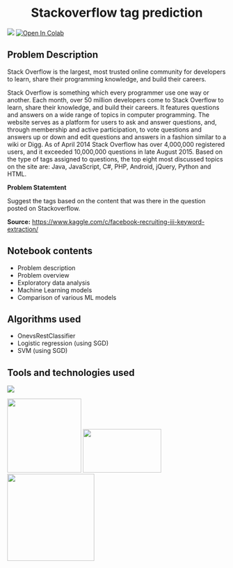 <h1><b><center> Stackoverflow tag  prediction </center></b></h1>

<img src="https://wizardsourcer.com/wp-content/uploads/2019/03/Stackoverflow.png">
<a href="https://colab.research.google.com/drive/1_fd9IX_qoKOuMVUn7zBpvKCFjyyT0gZF" target="_parent"><img src="https://colab.research.google.com/assets/colab-badge.svg" alt="Open In Colab"/></a>


## Problem Description
Stack Overflow is the largest, most trusted online community for developers to learn, share their programming knowledge, and build their careers.

Stack Overflow is something which every programmer use one way or another. Each month, over 50 million developers come to Stack Overflow to learn, share their knowledge, and build their careers. It features questions and answers on a wide range of topics in computer programming. The website serves as a platform for users to ask and answer questions, and, through membership and active participation, to vote questions and answers up or down and edit questions and answers in a fashion similar to a wiki or Digg. As of April 2014 Stack Overflow has over 4,000,000 registered users, and it exceeded 10,000,000 questions in late August 2015. Based on the type of tags assigned to questions, the top eight most discussed topics on the site are: Java, JavaScript, C#, PHP, Android, jQuery, Python and HTML.

**Problem Statemtent**

Suggest the tags based on the content that was there in the question posted on Stackoverflow.

**Source:** https://www.kaggle.com/c/facebook-recruiting-iii-keyword-extraction/

## Notebook contents
- Problem description
- Problem overview
- Exploratory data analysis
- Machine Learning models
- Comparison of various ML models

## Algorithms used
- OnevsRestClassifier 
- Logistic regression (using SGD)
- SVM (using SGD)

## Tools and technologies used
![](https://forthebadge.com/images/badges/made-with-python.svg)

[<img target="_blank" src="https://scikit-learn.org/stable/_static/scikit-learn-logo-small.png" width=170>](https://scikit-learn.org/stable/) [<img target="_blank" src="https://clay-atlas.com/wp-content/uploads/2019/08/python_nltk.png" width=180 height=100>](https://www.nltk.org/) [<img target="_blank" src="https://miro.medium.com/max/1400/1*7oukapIBInsovpHkQB3QZg.jpeg" width=200>](https://colab.research.google.com/) 

